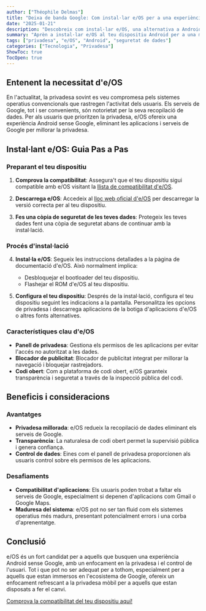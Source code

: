 ```yaml
---
author: ["Théophile Delmas"]
title: "Deixa de banda Google: Com instal·lar e/OS per a una experiència Android centrada en la privadesa"
date: "2025-01-21"
description: "Descobreix com instal·lar e/OS, una alternativa a Android sense Google, i pren el control de la teva privadesa. Aquesta guia et guia a través del procés d'instal·lació i destaca els beneficis i consideracions."
summary: "Aprèn a instal·lar e/OS al teu dispositiu Android per a una major privadesa i control sobre les teves dades. Aquesta guia proporciona passos detallats i descriu els beneficis i desafiaments de canviar dels serveis de Google."
tags: ["privadesa", "e/OS", "Android", "seguretat de dades"]
categories: ["Tecnologia", "Privadesa"]
ShowToc: true
TocOpen: true
---
```


## Entenent la necessitat d'e/OS

En l'actualitat, la privadesa sovint es veu compromesa pels sistemes operatius convencionals que rastregen l'activitat dels usuaris. Els serveis de Google, tot i ser convenients, són notorietat per la seva recopilació de dades. Per als usuaris que prioritzen la privadesa, e/OS ofereix una experiència Android sense Google, eliminant les aplicacions i serveis de Google per millorar la privadesa.

## Instal·lant e/OS: Guia Pas a Pas

### Preparant el teu dispositiu

1. **Comprova la compatibilitat**: Assegura't que el teu dispositiu sigui compatible amb e/OS visitant la [llista de compatibilitat d'e/OS](https://doc.e.foundation/devices).

2. **Descarrega e/OS**: Accedeix al [lloc web oficial d'e/OS](https://e.foundation/e-os/) per descarregar la versió correcta per al teu dispositiu.

3. **Fes una còpia de seguretat de les teves dades**: Protegeix les teves dades fent una còpia de seguretat abans de continuar amb la instal·lació.

### Procés d'instal·lació

4. **Instal·la e/OS**: Segueix les instruccions detallades a la pàgina de documentació d'e/OS. Això normalment implica:
   - Desbloquejar el bootloader del teu dispositiu.
   - Flashejar el ROM d'e/OS al teu dispositiu.

5. **Configura el teu dispositiu**: Després de la instal·lació, configura el teu dispositiu seguint les indicacions a la pantalla. Personalitza les opcions de privadesa i descarrega aplicacions de la botiga d'aplicacions d'e/OS o altres fonts alternatives.

### Característiques clau d'e/OS

- **Panell de privadesa**: Gestiona els permisos de les aplicacions per evitar l'accés no autoritzat a les dades.
- **Blocador de publicitat**: Blocador de publicitat integrat per millorar la navegació i bloquejar rastrejadors.
- **Codi obert**: Com a plataforma de codi obert, e/OS garanteix transparència i seguretat a través de la inspecció pública del codi.

## Beneficis i consideracions

### Avantatges

- **Privadesa millorada**: e/OS redueix la recopilació de dades eliminant els serveis de Google.
- **Transparència**: La naturalesa de codi obert permet la supervisió pública i genera confiança.
- **Control de dades**: Eines com el panell de privadesa proporcionen als usuaris control sobre els permisos de les aplicacions.

### Desafiaments

- **Compatibilitat d'aplicacions**: Els usuaris poden trobat a faltar els serveis de Google, especialment si depenen d'aplicacions com Gmail o Google Maps.
- **Maduresa del sistema**: e/OS pot no ser tan fluid com els sistemes operatius més madurs, presentant potencialment errors i una corba d'aprenentatge.

## Conclusió

e/OS és un fort candidat per a aquells que busquen una experiència Android sense Google, amb un enfocament en la privadesa i el control de l'usuari. Tot i que pot no ser adequat per a tothom, especialment per a aquells que estan immersos en l'ecosistema de Google, ofereix un enfocament refrescant a la privadesa mòbil per a aquells que estan disposats a fer el canvi.

[Comprova la compatibilitat del teu dispositiu aquí!](https://doc.e.foundation/devices)